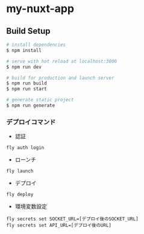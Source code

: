 # my-nuxt-app

## Build Setup

```bash
# install dependencies
$ npm install

# serve with hot reload at localhost:3000
$ npm run dev

# build for production and launch server
$ npm run build
$ npm run start

# generate static project
$ npm run generate
```

### デプロイコマンド
- 認証
```
fly auth login
```

- ローンチ
```
fly launch
```

- デプロイ
```
fly deploy
```

- 環境変数設定
```
fly secrets set SOCKET_URL=[デプロイ後のSOCKET_URL]
fly secrets set API_URL=[デプロイ後のURL]
```
